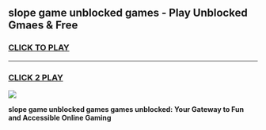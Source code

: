 
## slope game unblocked games - Play Unblocked Gmaes & Free
<h3>
<a href="https://news.freeplayer.one?title=slope_game_unblocked_games&ref=23F">CLICK TO PLAY</a></h3>
<hr>

<h3>
<a href="https://news.freeplayer.one?title=slope_game_unblocked_games&ref=23F">CLICK 2 PLAY</a>
  
</h3>

<a href="https://news.freeplayer.one?title=slope_game_unblocked_games&ref=23F/"><img src="https://clearcache.store/games.png"></a>


**slope game unblocked games games unblocked: Your Gateway to Fun and Accessible Online Gaming**

